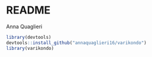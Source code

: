 README
================
Anna Quaglieri

``` r
library(devtools)
devtools::install_github("annaquaglieri16/varikondo")
library(varikondo)
```
